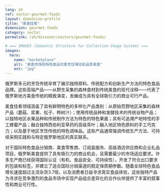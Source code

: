 ```yaml
---
lang: zh
ref: sector-gourmet-foods
layout: dimension-profile
title: "美食佳肴"
dimension: gourmet-foods
category: sector
permalink: /zh/discover/sectors/gourmet-foods/

# === IMAGES (Semantic Structure for Collection-Image System) ===
images:
  hero:
    name: "marketplace"
    alt: "美食市场和特色食品代表烹饪博览和品质美食"
    ext: "jpg"
---
```


俄罗斯多元的烹饪传统孕育了展示独特原料、传统配方和创新生产方法的特色食品品牌。这些高端产品——从野生采集的森林食材到传统美食的现代诠释——代表了俄罗斯地方美食传统的精致演变，发展成为具有全球吸引力的商业可行产品。

美食佳肴领域涵盖了具有鲜明特色的多样化产品类别：从原始荒野地区采集的森林产品（蘑菇、浆果、松子、桦树汁）；使用传统品种和发酵技术的传统谷物产品；以独特地区水果品种和传统制作方法为特色的特色果酱；具有可追溯产地特性的手工蜂蜜产品；融合独特西伯利亚草药的高级茶叶；融入地区特色原料的手工巧克力；以及基于地区烹饪传统的特色调味品。这些产品通常强调传统生产方法、可持续采购实践和与特定俄罗斯地区的真实联系。

对于国际特色食品分销商、美食零售商、订阅盒服务、高级酒店供应商和企业礼品项目，俄罗斯美食提供了具有吸引力的商业机会，且需要最少的市场适应要求。许多生产商已经获得国际认证（有机、食品安全、可持续性），开发了符合出口要求的包装和标签，并建立了适合国际分销渠道的稳定保质期参数。随着全球特色食品增长速度超过主流杂货3.7倍，以及消费者日益寻求真实食品体验，这些独特产品为寻求在竞争激烈的食品市场中实现产品组合差异化的合作伙伴提供了丰富的叙事性和商业可行性。
